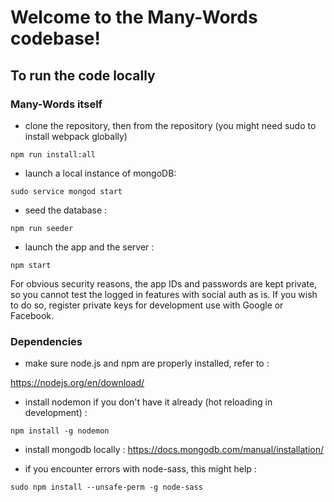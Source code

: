 # Welcome to the Many-Words codebase!

## To run the code locally

### Many-Words itself

- clone the repository, then from the repository (you might need sudo to install webpack globally)

`npm run install:all`

- launch a local instance of mongoDB:

`sudo service mongod start`

- seed the database :

`npm run seeder`

- launch the app and the server :

`npm start`

For obvious security reasons, the app IDs and passwords are kept private, so you cannot test the logged in features with social auth as is. If you wish to do so, register private keys for development use with Google or Facebook.

### Dependencies

- make sure node.js and npm are properly installed, refer to :

https://nodejs.org/en/download/

- install nodemon if you don't have it already (hot reloading in development) :

`npm install -g nodemon`

- install mongodb locally :
  https://docs.mongodb.com/manual/installation/

- if you encounter errors with node-sass, this might help :

`sudo npm install --unsafe-perm -g node-sass`
